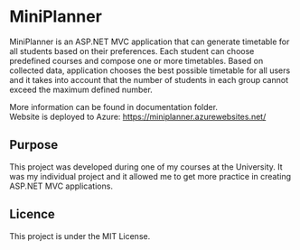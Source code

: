 # MiniPlanner

MiniPlanner is an ASP.NET MVC application that can generate timetable for all students based on their preferences.
Each student can choose predefined courses and compose one or more timetables.
Based on collected data, application chooses the best possible timetable for all users and it takes into account that the number of students in each group cannot exceed the maximum defined number.
  
More information can be found in documentation folder.  
Website is deployed to Azure: https://miniplanner.azurewebsites.net/

## Purpose

This project was developed during one of my courses at the University. It was my individual project and it allowed me to get more practice in creating ASP.NET MVC applications.

## Licence

This project is under the MIT License.
